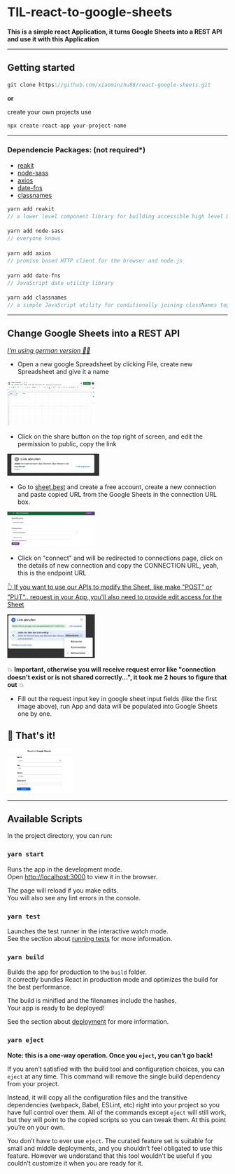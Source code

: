 # TIL-react-to-google-sheets

**This is a simple react Application, it turns Google Sheets into a REST API and use it with this Application**

<hr />

## Getting started

```jsx
git clone https://github.com/xiaominzhu88/react-google-sheets.git
```

**or**

create your own projects use

```jsx
npx create-react-app your-project-name
```

<hr>

### Dependencie Packages: (not required\*)

- [reakit](https://reakit.io/)
- [node-sass](https://www.npmjs.com/package/node-sass)
- [axios](https://www.npmjs.com/package/axios)
- [date-fns](https://date-fns.org/)
- [classnames](https://www.npmjs.com/package/classnames)

```jsx
yarn add reakit
// a lower level component library for building accessible high level UI libraries, design systems and applications with React

yarn add node-sass
// everyone knows

yarn add axios
// promise based HTTP client for the browser and node.js

yarn add date-fns
// JavaScript date utility library

yarn add classnames
// a simple JavaScript utility for conditionally joining classNames together
```

<hr />

## Change Google Sheets into a REST API

<ins>_I'm using german version 🧚‍♀️_</ins>

- Open a new google Spreadsheet by clicking File, create new Spreadsheet and give it a name

<img src='public/sheet.png' alt='sheet' height='100px' width='200px' />

- Click on the share button on the top right of screen, and edit the permission to public, copy the link

<img src='public/sheetlink.png' alt='sheet' height='50px' width='210px' />

- Go to [sheet.best](https://sheet.best/) and create a free account, create a new connection and paste copied URL from the Google Sheets in the connection URL box.

<img src='public/sheetbest.png' alt='sheet' height='80px' width='200px' />

- Click on "connect" and will be redirected to connections page, click on the details of new connection and copy the CONNECTION URL, yeah, this is the endpoint URL

<ins>👆 If you want to use our APIs to modify the Sheet, like make "POST" or "PUT".. request in your App, you'll also need to provide edit access for the Sheet</ins>

<img src='public/important.png' alt='sheet' height='100px' width='200px' />

💥 **Important, otherwise you will receive request error like "connection doesn't exist or is not shared correctly...", it took me 2 hours to figure that out** 💥

- Fill out the request input key in google sheet input fields (like the first image above), run App and data will be populated into Google Sheets one by one.

## 🌻 That's it!

<img src='public/app.png' alt='sheet' height='100px' width='150px' />

<hr />

## Available Scripts

In the project directory, you can run:

### `yarn start`

Runs the app in the development mode.\
Open [http://localhost:3000](http://localhost:3000) to view it in the browser.

The page will reload if you make edits.\
You will also see any lint errors in the console.

### `yarn test`

Launches the test runner in the interactive watch mode.\
See the section about [running tests](https://facebook.github.io/create-react-app/docs/running-tests) for more information.

### `yarn build`

Builds the app for production to the `build` folder.\
It correctly bundles React in production mode and optimizes the build for the best performance.

The build is minified and the filenames include the hashes.\
Your app is ready to be deployed!

See the section about [deployment](https://facebook.github.io/create-react-app/docs/deployment) for more information.

### `yarn eject`

**Note: this is a one-way operation. Once you `eject`, you can’t go back!**

If you aren’t satisfied with the build tool and configuration choices, you can `eject` at any time. This command will remove the single build dependency from your project.

Instead, it will copy all the configuration files and the transitive dependencies (webpack, Babel, ESLint, etc) right into your project so you have full control over them. All of the commands except `eject` will still work, but they will point to the copied scripts so you can tweak them. At this point you’re on your own.

You don’t have to ever use `eject`. The curated feature set is suitable for small and middle deployments, and you shouldn’t feel obligated to use this feature. However we understand that this tool wouldn’t be useful if you couldn’t customize it when you are ready for it.
